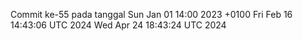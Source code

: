 Commit ke-55 pada tanggal Sun Jan 01 14:00 2023 +0100
Fri Feb 16 14:43:06 UTC 2024
Wed Apr 24 18:43:24 UTC 2024
